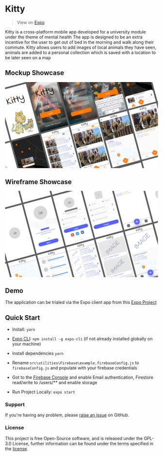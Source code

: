 # Kitty
>View on [Expo](https://expo.io/@mrtimcakes/kitty)

Kitty is a cross-platform mobile app developed for a university module under the theme of mental health
The app is designed to be an extra incentive for the user to get out of bed in the morning and walk along their commute.
Kitty allows users to add images of local animals they have seen, animals are added to a personal collection which is saved with a location to be later seen on a map


## Mockup Showcase
![WireframeShowcase](https://raw.githubusercontent.com/MrTimcakes/Kitty/master/designs/Export/Wireframe%20Showcase.png)


## Wireframe Showcase
![WireframeShowcase](https://raw.githubusercontent.com/MrTimcakes/Kitty/master/designs/Export/Mockup%20Showcase.png)


## Demo
The application can be trialed via the Expo client app from this [Expo Project](https://expo.io/@mrtimcakes/kitty)


## Quick Start

- Install: `yarn`

- [Expo CLI](https://docs.expo.io/versions/latest/workflow/expo-cli/): `npm install -g expo-cli` (if not already installed globally on your machine)

- Install dependencies `yarn`

- Rename `src\utilities\Firebase\example.firebaseConfig.js` to `firebaseConfig.js` and populate with your firebase credentials

- Got to the [Firebase Console](https://console.firebase.google.com/) and enable Email authentication, Firestore read/write to /users/** and enable storage

- Run Project Locally: `expo start`


### Support

If you're having any problem, please [raise an issue](https://github.com/MrTimcakes/Kitty/issues/new) on GitHub.


### License

This project is free Open-Source software, and is released under the GPL-3.0 License, further information can be found under the terms specified in the [license](https://github.com/MrTimcakes/Kitty/blob/master/LICENSE).